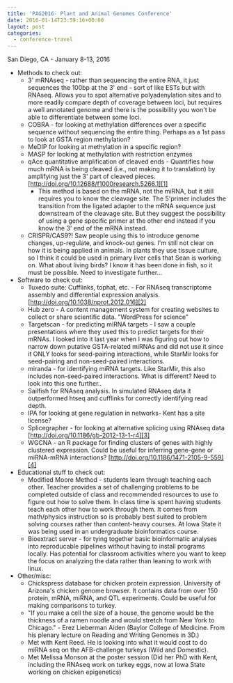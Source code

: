 ```yaml
---
title: 'PAG2016- Plant and Animal Genomes Conference'
date: 2016-01-14T23:59:16+00:00
layout: post
categories:
  - conference-travel
---
```

San Diego, CA - January 8-13, 2016

  * Methods to check out:
      * 3' mRNAseq - rather than sequencing the entire RNA, it just sequences the 100bp at the 3' end - sort of like ESTs but with RNAseq. Allows you to spot alternative polyadenylation sites and to more readily compare depth of coverage between loci, but requires a well annotated genome and there is the possibility you won't be able to differentiate between some loci.
      * COBRA - for looking at methylation differences over a specific sequence without sequencing the entire thing. Perhaps as a 1st pass to look at GSTA region methylation?
      * MeDIP for looking at methylation in a specific region?
      * MASP for looking at methylation with restriction enzymes
      * qAce quantitative amplification of cleaved ends - Quantifies how much mRNA is being cleaved (i.e., not making it to translation) by amplifying just the 3' part of cleaved pieces. [http://doi.org/10.12688/f1000research.5266.1][1]
        * This method is based on the mRNA, not the miRNA, but it still requires you to know the cleavage site. The 5'primer includes the transition from the ligated adapter to the mRNA sequence just downstream of the cleavage site. But they suggest the possibility of using a gene specific primer at the other end instead if you know the 3' end of the mRNA instead.
      * CRISPR/CAS9?! Saw people using this to introduce genome changes, up-regulate, and knock-out genes. I'm still not clear on how it is being applied in animals. In plants they use tissue culture, so I think it could be used in primary liver cells that Sean is working on. What about living birds? I know it has been done in fish, so it must be possible. Need to investigate further...
  * Software to check out:
      * Tuxedo suite: Cufflinks, tophat, etc. - For RNAseq transcriptome assembly and differential expression analysis. [http://doi.org/10.1038/nprot.2012.016][2]
      * Hub zero - A content management system for creating websites to collect or share scientific data. "WordPress for science"
      * Targetscan - for predicting miRNA targets - I saw a couple presentations where they used this to predict targets for their mRNAs. I looked into it last year when I was figuring out how to narrow down putative GSTA-related miRNAs and did not use it since it ONLY looks for seed-pairing interactions, while StarMir looks for seed-pairing and non-seed-paired interactions.
      * miranda - for identifying miRNA targets. Like StarMir, this also includes non-seed-paired interactions. What is different? Need to look into this one further..
      * Sailfish for RNAseq analysis. In simulated RNAseq data it outperformed htseq and cufflinks for correctly identifying read depth.
      * IPA for looking at gene regulation in networks- Kent has a site license?
      * Splicegrapher - for looking at alternative splicing using RNAseq data [http://doi.org/10.1186/gb-2012-13-1-r4][3]
      * WGCNA - an R package for finding clusters of genes with highly clustered expression. Could be useful for inferring gene-gene or miRNA-mRNA interactions? [http://doi.org/10.1186/1471-2105-9-559][4]
  * Educational stuff to check out:
      * Modified Moore Method - students learn through teaching each other. Teacher provides a set of challenging problems to be completed outside of class and recommended resources to use to figure out how to solve them. In class time is spent having students teach each other how to work through them. It comes from math/physics instruction so is probably best suited to problem solving courses rather than content-heavy courses. At Iowa State it was being used in an undergraduate bioinformatics course.
      * Bioextract server - for tying together basic bioinformatic analyses into reproducable pipelines without having to install programs locally. Has potential for classroom activities where you want to keep the focus on analyzing the data rather than leaning to work with linux.
  * Other/misc:
      * Chickspress database for chicken protein expression. University of Arizona's chicken genome browser. It contains data from over 150 protein, mRNA, miRNA, and QTL experiments. Could be useful for making comparisons to turkey.
      * "If you make a cell the size of a house, the genome would be the thickness of a ramen noodle and would stretch from New York to Chicago." - Erez Lieberman Aiden (Baylor College of Medicine. From his plenary lecture on Reading and Writing Genomes in 3D.)
      * Met with Kent Reed. He is looking into what it would cost to do miRNA seq on the AFB-challenge turkeys (Wild and Domestic).
      * Met Melissa Monson at the poster session (Did her PhD with Kent, including the RNAseq work on turkey eggs, now at Iowa State working on chicken epigenetics)

[1]: http://doi.org/10.12688/f1000research.5266.1
[2]: http://doi.org/10.1038/nprot.2012.016
[3]: http://doi.org/10.1186/gb-2012-13-1-r4
[4]: http://doi.org/10.1186/1471-2105-9-559
